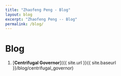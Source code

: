 ```yaml
---
title: "Zhaofeng Peng - Blog"
layout: blog
excerpt: "Zhaofeng Peng -- Blog"
permalink: /blog/
---
```


# Blog

1. [**Centrifugal Governor**]({{ site.url }}{{ site.baseurl }}/blog/centrifugal_governor)

<!--<script src="https://ajax.googleapis.com/ajax/libs/jquery/3.5.1/jquery.min.js"></script>-->

<!-- Animation: fish jump out of water -->
<!--<div id="jsi-flying-fish-container" class="container" style="background-color:#fff"></div>
<script src="{{ site.url }}{{ site.baseurl }}/js/myfish.js"></script>
<style>
  @media only screen and (max-width: 767px){
  #sidebar_search_box input[type=text]{width:calc(100% - 24px);   }}
  #jsi-flying-fish-container{
    opacity: 0.4;
    position:fixed;
    width: 100%;
    height: 19%;
	  bottom: 0;
  }
</style>-->
<!-- Animation end -->